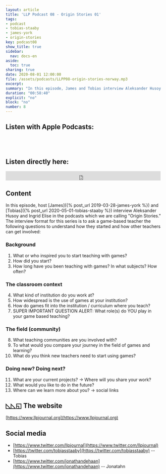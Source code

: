 ```yaml
---
layout: article
title: 'LLP Podcast 08 - Origin Stories 01'
tags:
- podcast
- tobias-staaby
- james-york
- origin-stories
key: podcast08
show_title: true
sidebar:
  nav: docs-en
aside:
  toc: true
sharing: true
date: 2020-08-01 12:00:00
file: /assets/podcasts/LLPP08-origin-stories-norway.mp3
excerpt: 
summary: "In this episode, James and Tobias interview Aleksander Husoy and Ingrid Elise in regards to how they started teaching with games." 
duration: "00:58:40"
explicit: "no"
block: "no"
number: 8
---
```


## Listen with Apple Podcasts:

<a href="https://podcasts.apple.com/jp/podcast/ludic-language-pedagogy/id1480071532" style="display:inline-block;overflow:hidden;background:url(https://linkmaker.itunes.apple.com/en-us/badge-lrg.svg?releaseDate=2020-02-27T00:00:00Z&kind=podcast&bubble=apple_music) no-repeat;width:165px;height:40px;"></a>


## Listen directly here:

<iframe src="https://archive.org/embed/llpp-08-origin-stories-norway" width="500" height="30" frameborder="0" webkitallowfullscreen="true" mozallowfullscreen="true" allowfullscreen></iframe>

## Content

In this episode, host [James]({% post_url 2019-03-28-james-york %}) and [Tobias]({% post_url 2020-05-01-tobias-staaby %}) interview Aleksander Husoy and Ingrid Elise in the podcasts which we are calling "Origin Stories." The interview format for this series is to ask a game-based teacher the following questions to understand how they started and how other teachers can get involved:

### Background
1. What or who inspired you to start teaching with games? 
2. How did you start?
3. How long have you been teaching with games? In what subjects? How often?

### The classroom context

4. What kind of institution do you work at? 
5. How widespread is the use of games at your institution? 
6. How do games fit into the institution / curriculum where you teach?
7. SUPER IMPORTANT QUESTION ALERT: What role(s) do YOU play in your game based teaching? 

### The field (community)
8. What teaching communities are you involved with?
9. To what would you compare your journey in the field of games and learning?
10. What do you think new teachers need to start using games?

### Doing now? Doing next?
11. What are your current projects? → Where will you share your work?
12. What would you like to do in the future?
13.  Where can we learn more about you? → social links

## ◺◺◱ The website

[https://www.llpjournal.org](https://www.llpjournal.org)

## Social media

- [https://www.twitter.com/llpjournal](https://www.twitter.com/llpjournal)
- [https://twitter.com/tobiasstaaby](https://twitter.com/tobiasstaaby) -- Tobias
- [https://www.twitter.com/jonathandehaan](https://www.twitter.com/jonathandehaan) -- Jonatahn